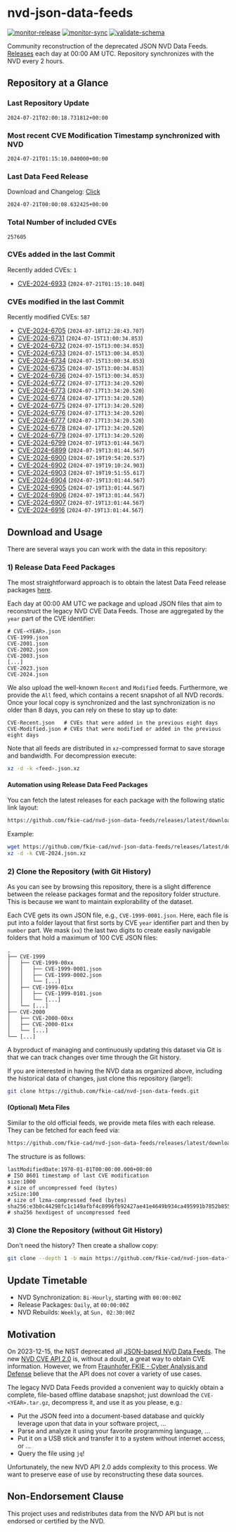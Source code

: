 # nvd-json-data-feeds

[![monitor-release](https://github.com/fkie-cad/nvd-json-data-feeds/actions/workflows/monitor_release.yml/badge.svg)](https://github.com/fkie-cad/nvd-json-data-feeds/actions/workflows/monitor_release.yml)
[![monitor-sync](https://github.com/fkie-cad/nvd-json-data-feeds/actions/workflows/monitor_sync.yml/badge.svg)](https://github.com/fkie-cad/nvd-json-data-feeds/actions/workflows/monitor_sync.yml)
[![validate-schema](https://github.com/fkie-cad/nvd-json-data-feeds/actions/workflows/validate_schema.yml/badge.svg)](https://github.com/fkie-cad/nvd-json-data-feeds/actions/workflows/validate_schema.yml)

Community reconstruction of the deprecated JSON NVD Data Feeds.
[Releases](https://github.com/fkie-cad/nvd-json-data-feeds/releases/latest) each day at 00:00 AM UTC.
Repository synchronizes with the NVD every 2 hours.

## Repository at a Glance

### Last Repository Update

```plain
2024-07-21T02:00:18.731812+00:00
```

### Most recent CVE Modification Timestamp synchronized with NVD

```plain
2024-07-21T01:15:10.040000+00:00
```

### Last Data Feed Release

Download and Changelog: [Click](https://github.com/fkie-cad/nvd-json-data-feeds/releases/latest)

```plain
2024-07-21T00:00:08.632425+00:00
```

### Total Number of included CVEs

```plain
257605
```

### CVEs added in the last Commit

Recently added CVEs: `1`

- [CVE-2024-6933](CVE-2024/CVE-2024-69xx/CVE-2024-6933.json) (`2024-07-21T01:15:10.040`)


### CVEs modified in the last Commit

Recently modified CVEs: `587`

- [CVE-2024-6705](CVE-2024/CVE-2024-67xx/CVE-2024-6705.json) (`2024-07-18T12:28:43.707`)
- [CVE-2024-6731](CVE-2024/CVE-2024-67xx/CVE-2024-6731.json) (`2024-07-15T13:00:34.853`)
- [CVE-2024-6732](CVE-2024/CVE-2024-67xx/CVE-2024-6732.json) (`2024-07-15T13:00:34.853`)
- [CVE-2024-6733](CVE-2024/CVE-2024-67xx/CVE-2024-6733.json) (`2024-07-15T13:00:34.853`)
- [CVE-2024-6734](CVE-2024/CVE-2024-67xx/CVE-2024-6734.json) (`2024-07-15T13:00:34.853`)
- [CVE-2024-6735](CVE-2024/CVE-2024-67xx/CVE-2024-6735.json) (`2024-07-15T13:00:34.853`)
- [CVE-2024-6736](CVE-2024/CVE-2024-67xx/CVE-2024-6736.json) (`2024-07-15T13:00:34.853`)
- [CVE-2024-6772](CVE-2024/CVE-2024-67xx/CVE-2024-6772.json) (`2024-07-17T13:34:20.520`)
- [CVE-2024-6773](CVE-2024/CVE-2024-67xx/CVE-2024-6773.json) (`2024-07-17T13:34:20.520`)
- [CVE-2024-6774](CVE-2024/CVE-2024-67xx/CVE-2024-6774.json) (`2024-07-17T13:34:20.520`)
- [CVE-2024-6775](CVE-2024/CVE-2024-67xx/CVE-2024-6775.json) (`2024-07-17T13:34:20.520`)
- [CVE-2024-6776](CVE-2024/CVE-2024-67xx/CVE-2024-6776.json) (`2024-07-17T13:34:20.520`)
- [CVE-2024-6777](CVE-2024/CVE-2024-67xx/CVE-2024-6777.json) (`2024-07-17T13:34:20.520`)
- [CVE-2024-6778](CVE-2024/CVE-2024-67xx/CVE-2024-6778.json) (`2024-07-17T13:34:20.520`)
- [CVE-2024-6779](CVE-2024/CVE-2024-67xx/CVE-2024-6779.json) (`2024-07-17T13:34:20.520`)
- [CVE-2024-6799](CVE-2024/CVE-2024-67xx/CVE-2024-6799.json) (`2024-07-19T13:01:44.567`)
- [CVE-2024-6899](CVE-2024/CVE-2024-68xx/CVE-2024-6899.json) (`2024-07-19T13:01:44.567`)
- [CVE-2024-6900](CVE-2024/CVE-2024-69xx/CVE-2024-6900.json) (`2024-07-19T19:54:20.537`)
- [CVE-2024-6902](CVE-2024/CVE-2024-69xx/CVE-2024-6902.json) (`2024-07-19T19:10:24.903`)
- [CVE-2024-6903](CVE-2024/CVE-2024-69xx/CVE-2024-6903.json) (`2024-07-19T19:51:55.617`)
- [CVE-2024-6904](CVE-2024/CVE-2024-69xx/CVE-2024-6904.json) (`2024-07-19T13:01:44.567`)
- [CVE-2024-6905](CVE-2024/CVE-2024-69xx/CVE-2024-6905.json) (`2024-07-19T13:01:44.567`)
- [CVE-2024-6906](CVE-2024/CVE-2024-69xx/CVE-2024-6906.json) (`2024-07-19T13:01:44.567`)
- [CVE-2024-6907](CVE-2024/CVE-2024-69xx/CVE-2024-6907.json) (`2024-07-19T13:01:44.567`)
- [CVE-2024-6916](CVE-2024/CVE-2024-69xx/CVE-2024-6916.json) (`2024-07-19T13:01:44.567`)


## Download and Usage

There are several ways you can work with the data in this repository:

### 1) Release Data Feed Packages

The most straightforward approach is to obtain the latest Data Feed release packages [here](https://github.com/fkie-cad/nvd-json-data-feeds/releases/latest).

Each day at 00:00 AM UTC we package and upload JSON files that aim to reconstruct the legacy NVD CVE Data Feeds.
Those are aggregated by the `year` part of the CVE identifier:

```
# CVE-<YEAR>.json
CVE-1999.json
CVE-2001.json
CVE-2002.json
CVE-2003.json
[...]
CVE-2023.json
CVE-2024.json
```

We also upload the well-known `Recent` and `Modified` feeds.
Furthermore, we provide the `All` feed, which contains a recent snapshot of all NVD records.
Once your local copy is synchronized and the last synchronization is no older than 8 days, you can rely on these to stay up to date:

```plain
CVE-Recent.json   # CVEs that were added in the previous eight days
CVE-Modified.json # CVEs that were modified or added in the previous eight days
```

Note that all feeds are distributed in `xz`-compressed format to save storage and bandwidth.
For decompression execute:

```sh
xz -d -k <feed>.json.xz
```

#### Automation using Release Data Feed Packages

You can fetch the latest releases for each package with the following static link layout:

```sh
https://github.com/fkie-cad/nvd-json-data-feeds/releases/latest/download/CVE-<YEAR>.json.xz
```

Example:

```sh
wget https://github.com/fkie-cad/nvd-json-data-feeds/releases/latest/download/CVE-2024.json.xz
xz -d -k CVE-2024.json.xz
```

### 2) Clone the Repository (with Git History)

As you can see by browsing this repository, there is a slight difference between the release packages format and the repository folder structure.
This is because we want to maintain explorability of the dataset.

Each CVE gets its own JSON file, e.g., `CVE-1999-0001.json`.
Here, each file is put into a folder layout that first sorts by CVE `year` identifier part and then by `number` part.
We mask (`xx`) the last two digits to create easily navigable folders that hold a maximum of 100 CVE JSON files:

```plain
.
├── CVE-1999
│   ├── CVE-1999-00xx
│   │   ├── CVE-1999-0001.json
│   │   ├── CVE-1999-0002.json
│   │   └── [...]
│   ├── CVE-1999-01xx
│   │   ├── CVE-1999-0101.json
│   │   └── [...]
│   └── [...]
├── CVE-2000
│   ├── CVE-2000-00xx
│   ├── CVE-2000-01xx
│   └── [...]
└── [...]
```

A byproduct of managing and continuously updating this dataset via Git is that we can track changes over time through the Git history.

If you are interested in having the NVD data as organized above, including the historical data of changes, just clone this repository (large!):

```sh
git clone https://github.com/fkie-cad/nvd-json-data-feeds.git
```

#### (Optional) Meta Files

Similar to the old official feeds, we provide meta files with each release. They can be fetched for each feed via:

```sh
https://github.com/fkie-cad/nvd-json-data-feeds/releases/latest/download/CVE-<YEAR>.meta
```

The structure is as follows:

```plain
lastModifiedDate:1970-01-01T00:00:00.000+00:00                          # ISO 8601 timestamp of last CVE modification
size:1000                                                               # size of uncompressed feed (bytes)
xzSize:100                                                              # size of lzma-compressed feed (bytes)
sha256:e3b0c44298fc1c149afbf4c8996fb92427ae41e4649b934ca495991b7852b855 # sha256 hexdigest of uncompressed feed
```

### 3) Clone the Repository (without Git History)

Don't need the history? Then create a shallow copy:

```sh
git clone --depth 1 -b main https://github.com/fkie-cad/nvd-json-data-feeds.git
```


## Update Timetable

* NVD Synchronization: `Bi-Hourly`, starting with `00:00:00Z`
* Release Packages: `Daily`, at `00:00:00Z`
* NVD Rebuilds: `Weekly`, at `Sun, 02:30:00Z`


## Motivation

On 2023-12-15, the NIST deprecated all [JSON-based NVD Data Feeds](https://nvd.nist.gov/vuln/data-feeds#divRetirementBanner-1).
The new [NVD CVE API 2.0](https://nvd.nist.gov/developers/vulnerabilities) is, without a doubt, a great way to obtain CVE information.
However, we from [Fraunhofer FKIE - Cyber Analysis and Defense](https://www.fkie.fraunhofer.de/en/departments/cad.html) believe that the API does not cover a variety of use cases.

The legacy NVD Data Feeds provided a convenient way to quickly obtain a complete, file-based offline database snapshot; just download the `CVE-<YEAR>.tar.gz`, decompress it, and use it as you please, e.g.:

- Put the JSON feed into a document-based database and quickly leverage upon that data in your software project, ...
- Parse and analyze it using your favorite programming language, ...
- Put it on a USB stick and transfer it to a system without internet access, or ...
- Query the file using `jq`!

Unfortunately, the new NVD API 2.0 adds complexity to this process.
We want to preserve ease of use by reconstructing these data sources.

## Non-Endorsement Clause

This project uses and redistributes data from the NVD API but is not endorsed or certified by the NVD.